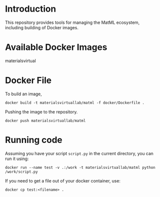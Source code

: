 # Introduction

This repository provides tools for managing the MatML ecosystem, including building of Docker images.

# Available Docker Images

materialsvirtual

# Docker File

To build an image,

```docker
docker build -t materialsvirtuallab/matml -f docker/Dockerfile .
```

Pushing the image to the repository.

```docker
docker push materialsvirtuallab/matml
```

# Running code

Assuming you have your script `script.py` in the current directory, you can run it using:

```docker
docker run --name test -v .:/work -t materialsvirtuallab/matml python /work/script.py
```

If you need to get a file out of your docker container, use:

```docker
docker cp test:<filename> .
```
